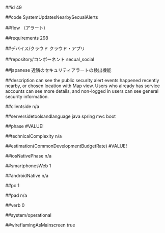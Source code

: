##id
49

##code
SystemUpdatesNearbySecualAlerts

##flow
（アラート）

##requirements
298

##デバイス/クラウド
クラウド・アプリ

##repository/コンポーネント
secual_social

##japanese
近隣のセキュリティアラートの検出機能

##description
can see the public security alert events happened recently nearby, or chosen location with Map view. Users who already has service accounts can see more details, and non-logged in users can see general security information.

##clientside
n/a

##serversidetoolsandlanguage
java spring mvc boot

##phase
#VALUE!

##technicalComplexity
n/a

##estimation(CommonDevelopmentBudgetRate)
#VALUE!

##iosNativePhase
n/a

##smartphonesWeb
1

##androidNative
n/a

##pc
1

##pad
n/a

##verb
0

##system/operational


##wireflamingAsMainscreen
true